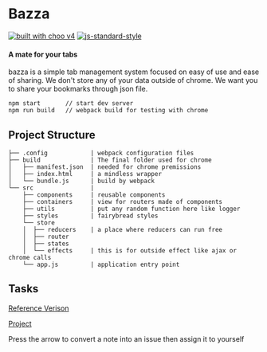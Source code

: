 # Bazza
[![built with choo v4](https://img.shields.io/badge/built%20with%20choo-v4-ffc3e4.svg?style=flat-square)](https://github.com/yoshuawuyts/choo)
[![js-standard-style](https://img.shields.io/badge/code%20style-standard-brightgreen.svg)](http://standardjs.com)

#### A mate for your tabs
bazza is a simple tab management system focused on easy of use and
ease of sharing. We don't store any of your data outside of chrome. We want you to share your bookmarks through json file.

```
npm start       // start dev server
npm run build   // webpack build for testing with chrome
```

## Project Structure
```
├── .config            | webpack configuration files
├── build              | The final folder used for chrome
│   ├── manifest.json  | needed for chrome premissions
│   ├── index.html     | a mindless wrapper
│   └── bundle.js      | build by webpack
└── src                |
    ├── components     | reusable components
    ├── containers     | view for routers made of components
    ├── utils          | put any random function here like logger
    ├── styles         | fairybread styles
    └── store
    │  ├── reducers    | a place where reducers can run free
    │  ├── router
    │  ├── states
    │  └── effects     | this is for outside effect like ajax or chrome calls
    └── app.js         | application entry point
```

## Tasks
[Reference Verison](https://github.com/stagfoo/bazza/tree/backup-jquery)

[Project](https://github.com/stagfoo/bazza/projects/1)

Press the arrow to convert a note into an issue then assign it to yourself